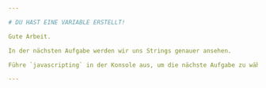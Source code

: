 ```yaml
---

# DU HAST EINE VARIABLE ERSTELLT!

Gute Arbeit. 

In der nächsten Aufgabe werden wir uns Strings genauer ansehen.

Führe `javascripting` in der Konsole aus, um die nächste Aufgabe zu wählen.

---
```

